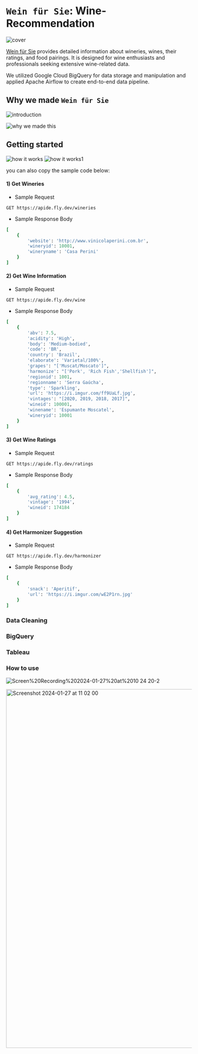 `Wein für Sie`: Wine-Recommendation
=============
![cover](https://github.com/yudinii/practice_/assets/157538170/723acb58-1667-4007-a4cc-0e6d396523fc)

[Wein für Sie](https://public.tableau.com/app/profile/aminov.alidzhon6857/viz/WineDashboard_17053558456560/Main_dashboard2) provides detailed information about wineries, wines, their ratings, and food pairings. It is designed for wine enthusiasts and professionals seeking extensive wine-related data. 
  
We utilized Google Cloud BigQuery for data storage and manipulation and applied Apache Airflow to create end-to-end data pipeline. 
  

    
Why we made `Wein für Sie`
-------------
![introduction](https://github.com/yudinii/practice_/assets/157538170/dfd1f3e3-b17d-440a-af42-c076cd581c08)

![why we made this](https://github.com/yudinii/practice_/assets/157538170/0c3e35b8-bc15-4276-bd55-f9274a59b8f3)

  
Getting started
-------------
![how it works](https://github.com/yudinii/practice_/assets/157538170/1147e0eb-7237-48da-aebb-4c286202aa10)
![how it works1](https://github.com/yudinii/practice_/assets/157538170/0e1d39be-be9a-4a54-9d00-c3cc0618d9e1)

  
you can also copy the sample code below: 

#### 1) Get Wineries  
* Sample Request
```
GET https://apide.fly.dev/wineries
```
* Sample Response Body
```ruby
[
    {
        'website': 'http://www.vinicolaperini.com.br', 
        'wineryid': 10001, 
        'wineryname': 'Casa Perini'
    }
]
```
#### 2) Get Wine Information
* Sample Request
```
GET https://apide.fly.dev/wine
```
* Sample Response Body
```ruby
[
    {
        'abv': 7.5, 
        'acidity': 'High', 
        'body': 'Medium-bodied',
        'code': 'BR', 
        'country': 'Brazil',
        'elaborate': 'Varietal/100%',
        'grapes': "['Muscat/Moscato']", 
        'harmonize': "['Pork', 'Rich Fish','Shellfish']",
        'regionid': 1001, 
        'regionname': 'Serra Gaúcha',
        'type': 'Sparkling', 
        'url': 'https://i.imgur.com/ff9UaLf.jpg', 
        'vintages': "[2020, 2019, 2018, 2017]", 
        'wineid': 100001, 
        'winename': 'Espumante Moscatel',
        'wineryid': 10001
    }
]
```

#### 3) Get Wine Ratings  
* Sample Request
```
GET https://apide.fly.dev/ratings
```
* Sample Response Body
```ruby
[
    {
        'avg_rating': 4.5, 
        'vintage': '1994',
        'wineid': 174184
    }
]
```

#### 4) Get Harmonizer Suggestion 
* Sample Request
```
GET https://apide.fly.dev/harmonizer
```
* Sample Response Body
```ruby
[
    {
        'snack': 'Aperitif',
        'url': 'https://i.imgur.com/wE2P1rn.jpg'
    }
]
```


### Data Cleaning 


### BigQuery

  
### Tableau


### How to use

![Screen%20Recording%202024-01-27%20at%2010 24 20-2](https://github.com/yudinii/practice_/assets/157538170/886f3a15-cee4-4948-891b-366945f062e6)

<img width="970" alt="Screenshot 2024-01-27 at 11 02 00" src="https://github.com/yudinii/practice_/assets/157538170/0df8aa81-99e1-4778-965d-a99d07a93e10">



  
